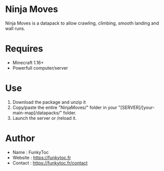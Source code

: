 # Ninja Moves
Ninja Moves is a datapack to allow crawling, climbing, smooth landing and wall runs.

# Requires 
- Minecraft 1.16+
- Powerfull computer/server

# Use
1. Download the package and unzip it
2. Copy/paste the entire "NinjaMoves/" folder in your "[SERVER]/[your-main-map]/datapacks/" folder.
3. Launch the server or /reload it.

# Author
- Name : FunkyToc 
- Website : https://funkytoc.fr
- Contact : https://funkytoc.fr/contact